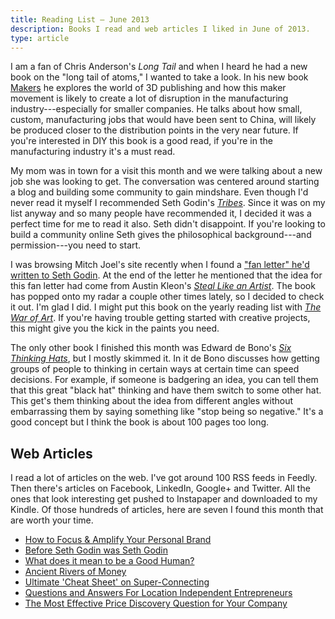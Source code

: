 ```yaml
---
title: Reading List — June 2013
description: Books I read and web articles I liked in June of 2013.
type: article
---
```


I am a fan of Chris Anderson's *Long Tail* and when I heard he had a new book on the "long tail of atoms," I wanted to take a look. In his new book [Makers](https://www.worldcat.org/title/makers/oclc/941367656) he explores the world of 3D publishing and how this maker movement is likely to create a lot of disruption in the manufacturing industry---especially for smaller companies. He talks about how small, custom, manufacturing jobs that would have been sent to China, will likely be produced closer to the distribution points in the very near future. If you're interested in DIY this book is a good read, if you're in the manufacturing industry it's a must read.

My mom was in town for a visit this month and we were talking about a new job she was looking to get. The conversation was centered around starting a blog and building some community to gain mindshare. Even though I'd never read it myself I recommended Seth Godin's [*Tribes*](https://www.worldcat.org/title/tribes-we-need-you-to-lead-us/oclc/1043911290). Since it was on my list anyway and so many people have recommended it, I decided it was a perfect time for me to read it also. Seth didn't disappoint. If you're looking to build a community online Seth gives the philosophical background---and permission---you need to start.

I was browsing Mitch Joel's site recently when I found a ["fan letter" he'd written to Seth Godin](http://www.twistimage.com/blog/archives/dear-seth-godin/). At the end of the letter he mentioned that the idea for this fan letter had come from Austin Kleon's [*Steal Like an Artist*](https://www.worldcat.org/title/steal-like-an-artist-10-things-nobody-told-you-about-being-creative/oclc/824175708). The book has popped onto my radar a couple other times lately, so I decided to check it out. I'm glad I did. I might put this book on the yearly reading list with [*The War of Art*](https://www.worldcat.org/title/war-of-art-break-through-the-blocks-and-win-your-inner-creative-battles/oclc/955664049). If you're having trouble getting started with creative projects, this might give you the kick in the paints you need.

The only other book I finished this month was Edward de Bono's [*Six Thinking Hats*](https://www.worldcat.org/title/six-thinking-hats/oclc/973272311), but I mostly skimmed it. In it de Bono discusses how getting groups of people to thinking in certain ways at certain time can speed decisions. For example, if someone is badgering an idea, you can tell them that this great "black hat" thinking and have them switch to some other hat. This get's them thinking about the idea from different angles without embarrassing them by saying something like "stop being so negative." It's a good concept but I think the book is about 100 pages too long.

## Web Articles

I read a lot of articles on the web. I've got around 100 RSS feeds in Feedly. Then there's articles on Facebook, LinkedIn, Google+ and Twitter. All the ones that look interesting get pushed to Instapaper and downloaded to my Kindle. Of those hundreds of articles, here are seven I found this month that are worth your time.

 - [How to Focus & Amplify Your Personal Brand](http://searchenginewatch.com/article/2271733/How-to-Focus-Amplify-Your-Personal-Brand)
 - [Before Seth Godin was Seth Godin](http://ailiangan.com/post/51934892087/before-seth-godin-was-seth-godin)
 - [What does it mean to be a Good Human?](http://jetsetcitizen.com/personal-development/good-human/)
 - [Ancient Rivers of Money](http://www.ribbonfarm.com/2010/11/05/ancient-rivers-of-money/)
 - [Ultimate 'Cheat Sheet' on Super-Connecting](http://www.linkedin.com/today/post/article/20130619133031-7668018-ultimate-cheat-sheet-on-super-connecting)
 - [Questions and Answers For Location Independent Entrepreneurs](http://www.tropicalmba.com/questions-and-answers-for-location-independent-entrepreneurs/)
 - [The Most Effective Price Discovery Question for Your Company](http://tomtunguz.com/price-discovery)

